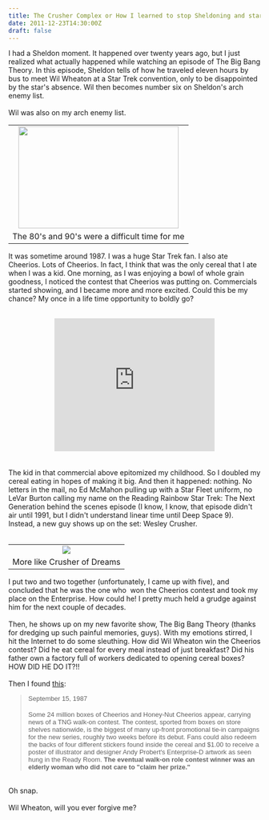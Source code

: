 ```yaml
---
title: The Crusher Complex or How I learned to stop Sheldoning and start loving the Wil
date: 2011-12-23T14:30:00Z
draft: false
---
```


I had a Sheldon moment. It happened over twenty years ago, but I just realized what actually happened while watching an episode of The Big Bang Theory. In this episode, Sheldon tells of how he traveled eleven hours by bus to meet Wil Wheaton at a Star Trek convention, only to be disappointed by the star's absence. Wil then becomes number six on Sheldon's arch enemy list.<br /> <br /> Wil was also on my arch enemy list.<br /> <table align="center" cellpadding="0" cellspacing="0" class="tr-caption-container" style="margin-left: auto; margin-right: auto; text-align: center;"><tbody> <tr><td style="text-align: center;"><a href="http://3.bp.blogspot.com/-8YFGn9uk2hk/TvSJxx0LwuI/AAAAAAAAQlM/pf2O_PmyhMQ/s1600/enemy.png" imageanchor="1" style="margin-left: auto; margin-right: auto;"><img border="0" height="204" src="https://3.bp.blogspot.com/-8YFGn9uk2hk/TvSJxx0LwuI/AAAAAAAAQlM/pf2O_PmyhMQ/s320/enemy.png" width="320" /></a></td></tr> <tr><td class="tr-caption" style="text-align: center;">The 80's and 90's were a difficult time for me</td></tr> </tbody></table> It was sometime around 1987. I was a huge Star Trek fan. I also ate Cheerios. Lots of Cheerios. In fact, I think that was the only cereal that I ate when I was a kid. One morning, as I was enjoying a bowl of whole grain goodness, I noticed the contest that Cheerios was putting on. Commercials started showing, and I became more and more excited. Could this be my chance? My once in a life time opportunity to boldly go?<br /> <div> <br /></div> <div class="separator" style="clear: both; text-align: center;"> <object class="BLOGGER-youtube-video" classid="clsid:D27CDB6E-AE6D-11cf-96B8-444553540000" codebase="http://download.macromedia.com/pub/shockwave/cabs/flash/swflash.cab#version=6,0,40,0" data-thumbnail-src="http://0.gvt0.com/vi/IYF339DE-JA/0.jpg" height="266" width="320"><param name="movie" value="http://www.youtube.com/v/IYF339DE-JA&fs=1&source=uds" /> <param name="bgcolor" value="#FFFFFF" /> <embed width="320" height="266" src="http://www.youtube.com/v/IYF339DE-JA&fs=1&source=uds" type="application/x-shockwave-flash"></embed></object></div> <div> <br /></div> <div> <br /></div> <div> The kid in that commercial above&nbsp;epitomized&nbsp;my childhood. So I doubled my cereal eating in hopes of making it big. And then it happened: nothing. No letters in the mail, no Ed McMahon pulling up with a Star Fleet uniform, no LeVar Burton calling my name on the Reading Rainbow Star Trek: The Next Generation behind the scenes episode (I know, I know, that episode didn't air until 1991, but I didn't understand linear time until Deep Space 9). Instead, a new guy shows up on the set: Wesley Crusher.</div> <div> <br /></div> <div> <div class="separator" style="clear: both; text-align: center;"> </div> <table align="center" cellpadding="0" cellspacing="0" class="tr-caption-container" style="margin-left: auto; margin-right: auto; text-align: center;"><tbody> <tr><td style="text-align: center;"><a href="http://upload.wikimedia.org/wikipedia/en/thumb/e/e6/WesleyCrusher2366.jpg/250px-WesleyCrusher2366.jpg" imageanchor="1" style="margin-left: auto; margin-right: auto;"><img border="0" src="http://upload.wikimedia.org/wikipedia/en/thumb/e/e6/WesleyCrusher2366.jpg/250px-WesleyCrusher2366.jpg" /></a></td></tr> <tr><td class="tr-caption" style="text-align: center;">More like Crusher of Dreams</td></tr> </tbody></table> I put two and two together (unfortunately, I came up with five), and concluded that he was the one who &nbsp;won the Cheerios contest and took my place on the Enterprise. How could he! I pretty much held a grudge against him for the next couple of decades.<br /> <br /> Then, he shows up on my new favorite show, The Big Bang Theory (thanks for dredging up such painful memories, guys). With my emotions stirred, I hit the Internet to do some sleuthing. How did Wil Wheaton win the Cheerios contest? Did he eat cereal for every meal instead of just breakfast? Did his father own a factory full of workers dedicated to opening cereal boxes? HOW DID HE DO IT?!!<br /> <br /> Then I found <a href="http://goo.gl/tEC8f" target="_blank">this</a>:<br /> <blockquote class="tr_bq"> <span style="background-color: white; font-family: &quot;arial&quot; , &quot;helvetica&quot;; font-size: 13px;">September 15, 1987</span><br /> <br style="background-color: white; font-family: Arial, Helvetica; font-size: 13px;" /> <span style="background-color: white; font-family: &quot;arial&quot; , &quot;helvetica&quot;; font-size: 13px;">Some 24 million boxes of Cheerios and Honey-Nut Cheerios appear, carrying news of a TNG walk-on contest. The contest, sported from boxes on store shelves nationwide, is the biggest of many up-front promotional tie-in campaigns for the new series, roughly two weeks before its debut. Fans could also redeem the backs of four different stickers found inside the cereal and $1.00 to receive a poster of illustrator and designer Andy Probert's Enterprise-D artwork as seen hung in the Ready Room.<b> The eventual walk-on role contest winner was an elderly woman who did not care to "claim her prize."</b></span></blockquote> <br /> Oh snap.<br /> <br /> Wil Wheaton, will you ever forgive me?</div> 